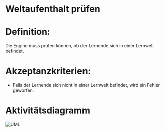 # Weltaufenthalt prüfen


# Definition:
Die Engine muss prüfen können, ob der Lernende sich in einer Lernwelt befindet.


# Akzeptanzkriterien:
- Falls der Lernende sich nicht in einer Lernwelt befindet, wird ein Fehler geworfen.


# Aktivitätsdiagramm
![UML](imageEngineIsUserInLearningWorld.png)